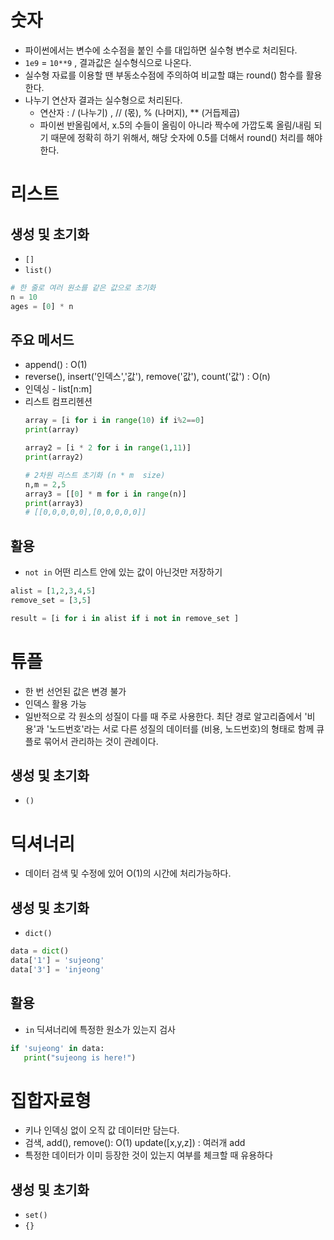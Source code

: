# 숫자
- 파이썬에서는 변수에 소수점을 붙인 수를 대입하면 실수형 변수로 처리된다.
- `1e9` = `10**9` , 결과값은 실수형식으로 나온다.
- 실수형 자료를 이용할 땐 부동소수점에 주의하여 비교할 떄는 round() 함수를 활용한다.
- 나누기 연산자 결과는 실수형으로 처리된다. 
  - 연산자 : / (나누기) , // (몫), % (나머지), ** (거듭제곱)
  - 파이썬 반올림에서, x.5의 수들이 올림이 아니라 짝수에 가깝도록 올림/내림 되기 때문에 정확히 하기 위해서,
    해당 숫자에 0.5를 더해서 round() 처리를 해야한다.

# 리스트 
## 생성 및 초기화
- `[]` 
- `list()`
```python
# 한 줄로 여러 원소를 같은 값으로 초기화
n = 10
ages = [0] * n
```
## 주요 메서드  
- append() : O(1)
- reverse(), insert('인덱스','값'), remove('값'), count('값') : O(n)
- 인덱싱 - list[n:m]
- 리스트 컴프리헨션
  ```python
  array = [i for i in range(10) if i%2==0]
  print(array)
  
  array2 = [i * 2 for i in range(1,11)]
  print(array2)
  
  # 2차원 리스트 초기화 (n * m  size) 
  n,m = 2,5
  array3 = [[0] * m for i in range(n)]
  print(array3)
  # [[0,0,0,0,0],[0,0,0,0,0]]
  ```
  
## 활용 
- `not in` 어떤 리스트 안에 있는 값이 아닌것만 저장하기
```python
alist = [1,2,3,4,5]
remove_set = [3,5]

result = [i for i in alist if i not in remove_set ]
```

# 튜플
- 한 번 선언된 값은 변경 불가 
- 인덱스 활용 가능
- 일반적으로 각 원소의 성질이 다를 때 주로 사용한다. 
  최단 경로 알고리즘에서 '비용'과 '노드번호'라는 서로 다른 성질의 데이터를 (비용, 노드번호)의 형태로 함께 큐플로 묶어서 관리하는 것이 관례이다.
## 생성 및 초기화
- `()`

# 딕셔너리
- 데이터 검색 및 수정에 있어 O(1)의 시간에 처리가능하다. 
## 생성 및 초기화
- `dict()`
```python
data = dict()
data['1'] = 'sujeong'
data['3'] = 'injeong'
```
## 활용
- `in` 딕셔너리에 특정한 원소가 있는지 검사
```python
if 'sujeong' in data:
   print("sujeong is here!")
```

# 집합자료형
- 키나 인덱싱 없이 오직 값 데이터만 담는다. 
- 검색, add(), remove(): O(1)
  update([x,y,z]) : 여러개 add
- 특정한 데이터가 이미 등장한 것이 있는지 여부를 체크할 때 유용하다 
## 생성 및 초기화
- `set()`
- `{}`